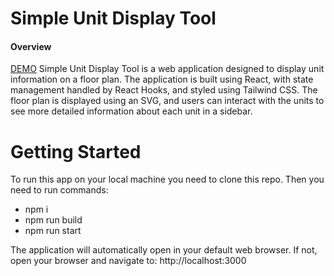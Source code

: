 # Simple Unit Display Tool

#### Overview
[DEMO](https://simple-unit-display-tool.vercel.app/)
Simple Unit Display Tool is a web application designed to display unit information on a floor plan. The application is built using React, with state management handled by React Hooks, and styled using Tailwind CSS. The floor plan is displayed using an SVG, and users can interact with the units to see more detailed information about each unit in a sidebar.

# Getting Started

To run this app on your local machine you need to clone this repo.
Then you need to run commands:

- npm i
- npm run build
- npm run start

The application will automatically open in your default web browser.
If not, open your browser and navigate to: http://localhost:3000
